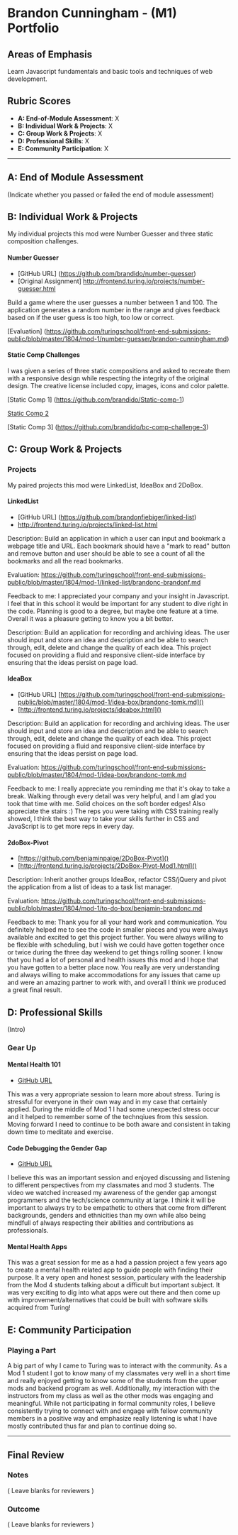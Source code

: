 # Brandon Cunningham - (M1) Portfolio

## Areas of Emphasis

Learn Javascript fundamentals and basic tools and techniques of web development.

## Rubric Scores

* **A: End-of-Module Assessment**: X
* **B: Individual Work & Projects**: X
* **C: Group Work & Projects**: X
* **D: Professional Skills**: X
* **E: Community Participation**: X

-----------------------

## A: End of Module Assessment

(Indicate whether you passed or failed the end of module assessment)


## B: Individual Work & Projects

My individual projects this mod were Number Guesser and three static composition challenges.

#### Number Guesser

* [GitHub URL] (https://github.com/brandido/number-guesser)
* [Original Assignment] http://frontend.turing.io/projects/number-guesser.html

Build a game where the user guesses a number between 1 and 100.  The application generates a random number in the range and gives feedback based on if the user guess is too high, too low or correct.

[Evaluation] (https://github.com/turingschool/front-end-submissions-public/blob/master/1804/mod-1/number-guesser/brandon-cunningham.md)

#### Static Comp Challenges

I was given a series of three static compositions and asked to recreate them with a responsive design while respecting the integrity of the original design. The creative license included copy, images, icons and color palette.

[Static Comp 1] (https://github.com/brandido/Static-comp-1)

[Static Comp 2](https://github.com/brandido/bc-static-comp-challenge-2)

[Static Comp 3] (https://github.com/brandido/bc-comp-challenge-3)

## C: Group Work & Projects

### Projects

My paired projects this mod were LinkedList, IdeaBox and 2DoBox.

#### LinkedList

* [GitHub URL] (https://github.com/brandonfiebiger/linked-list)
* http://frontend.turing.io/projects/linked-list.html

Description: Build an application in which a user can input and bookmark a webpage title and URL. Each bookmark should have a "mark to read" button and remove button and user should be able to see a count of all the bookmarks and all the read bookmarks.

Evaluation:
https://github.com/turingschool/front-end-submissions-public/blob/master/1804/mod-1/linked-list/brandonc-brandonf.md


Feedback to me:  I appreciated your company and your insight in Javascript. I feel that in this school it would be important for any student to dive right in the code. Planning is good to a degree, but maybe one feature at a time. Overall it was a pleasure getting to know you a bit better.


Description: Build an application for recording and archiving ideas. The user should input and store an idea and description and be able to search through, edit, delete and change the quality of each idea. This project focused on providing a fluid and responsive client-side interface by ensuring that the ideas persist on page load.

#### IdeaBox

* [GitHub URL] [https://github.com/turingschool/front-end-submissions-public/blob/master/1804/mod-1/idea-box/brandonc-tomk.md]()
* [http://frontend.turing.io/projects/ideabox.html]()

Description: Build an application for recording and archiving ideas. The user should input and store an idea and description and be able to search through, edit, delete and change the quality of each idea. This project focused on providing a fluid and responsive client-side interface by ensuring that the ideas persist on page load.

Evaluation:
https://github.com/turingschool/front-end-submissions-public/blob/master/1804/mod-1/idea-box/brandonc-tomk.md

Feedback to me: I really appreciate you reminding me that it's okay to take a break. Walking through every detail was very helpful, and I am glad you took that time with me. Solid choices on the soft border edges! Also appreciate the stairs :) The reps you were taking with CSS training really showed, I think the best way to take your skills further in CSS and JavaScript is to get more reps in every day. 



#### 2doBox-Pivot

* [https://github.com/benjaminpaige/2DoBox-Pivot]()
* [http://frontend.turing.io/projects/2DoBox-Pivot-Mod1.html]()

Description: Inherit another groups IdeaBox, refactor CSS/jQuery and pivot the application from a list of ideas to a task list manager.

Evaluation:
https://github.com/turingschool/front-end-submissions-public/blob/master/1804/mod-1/to-do-box/benjamin-brandonc.md

Feedback to me:  Thank you for all your hard work and communication. You definitely helped me to see the code in smaller pieces and you were always available and excited to get this project further. You were always willing to be flexible with scheduling, but I wish we could have gotten together once or twice during the three day weekend to get things rolling sooner. I know that you had a lot of personal and health issues this mod and I hope that you have gotten to a better place now. You really are very understanding and always willing to make accommodations for any issues that came up and were an amazing partner to work with, and overall I think we produced a great final result.

## D: Professional Skills
(Intro)

### Gear Up
#### Mental Health 101

* [GitHub URL](https://github.com/turingschool/gear-up/blob/master/Mod1_Week1_mental_health_101.md)

This was a very appropriate session to learn more about stress. Turing is stressful for everyone in their own way and in my case that certainly applied. During the middle of Mod 1 I had some unexpected stress occur and it helped to remember some of the technqiues from this session.  Moving forward I need to continue to be both aware and consistent in taking down time to meditate and exercise. 


#### Code Debugging the Gender Gap

* [GitHub URL](https://github.com/turingschool/gear-up/blob/master/Mod1_Week3_Code_debugging_compact_version.md)

I believe this was an important session and enjoyed discussing and listening to different perspectives from my classmates and mod 3 students. The video we watched increased my awareness of the gender gap amongst programmers and the tech/science community at large. I think it will be important to always try to be empathetic to others that come from different backgrounds, genders and ethnicities than my own while also being mindfull of always respecting their abilities and contributions as professionals.

#### Mental Health Apps

This was a great session for me as a had a passion project a few years ago to create a mental health related app to guide people with finding their purpose.  It a very open and honest session, particulary with the leadership from the Mod 4 students talking about a difficult but important subject.  It was very exciting to dig into what apps were out there and then come up with improvement/alternatives that could be built with software skills acquired from Turing! 


## E: Community Participation

### Playing a Part

A big part of why I came to Turing was to interact with the community.  As a Mod 1 student I got to know many of my classmates very well in a short time and really enjoyed getting to know some of the students from the upper mods and backend program as well.  Additionally, my interaction with the instructors from my class as well as the other mods was engaging and meaningful.  While not participating in formal community roles, I believe consistently trying to connect with and engage with fellow community members in a positive way and emphasize really listening is what I have mostly contributed thus far and plan to continue doing so.

------------------

## Final Review

### Notes

( Leave blanks for reviewers )

### Outcome

( Leave blanks for reviewers )
